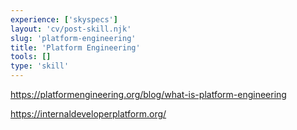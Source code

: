 ```yaml
---
experience: ['skyspecs']
layout: 'cv/post-skill.njk'
slug: 'platform-engineering'
title: 'Platform Engineering'
tools: []
type: 'skill'
---
```

https://platformengineering.org/blog/what-is-platform-engineering

https://internaldeveloperplatform.org/
